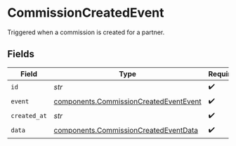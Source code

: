# CommissionCreatedEvent

Triggered when a commission is created for a partner.


## Fields

| Field                                                                                            | Type                                                                                             | Required                                                                                         | Description                                                                                      |
| ------------------------------------------------------------------------------------------------ | ------------------------------------------------------------------------------------------------ | ------------------------------------------------------------------------------------------------ | ------------------------------------------------------------------------------------------------ |
| `id`                                                                                             | *str*                                                                                            | :heavy_check_mark:                                                                               | N/A                                                                                              |
| `event`                                                                                          | [components.CommissionCreatedEventEvent](../../models/components/commissioncreatedeventevent.md) | :heavy_check_mark:                                                                               | N/A                                                                                              |
| `created_at`                                                                                     | *str*                                                                                            | :heavy_check_mark:                                                                               | N/A                                                                                              |
| `data`                                                                                           | [components.CommissionCreatedEventData](../../models/components/commissioncreatedeventdata.md)   | :heavy_check_mark:                                                                               | N/A                                                                                              |
